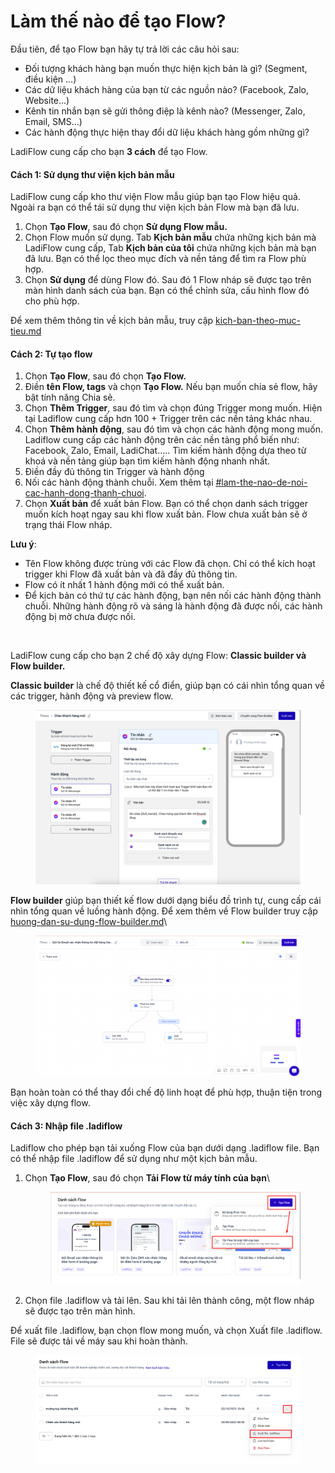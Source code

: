 # Làm thế nào để tạo Flow?

Đầu tiên, để tạo Flow bạn hãy tự trả lời các câu hỏi sau:

* Đối tượng khách hàng bạn muốn thực hiện kịch bản là gì? (Segment, điều kiện ...)
* Các dữ liệu khách hàng của bạn từ các nguồn nào? (Facebook, Zalo, Website...)
* Kênh tin nhắn bạn sẽ gửi thông điệp là kênh nào? (Messenger, Zalo, Email, SMS...)
* Các hành động thực hiện thay đổi dữ liệu khách hàng gồm những gì?

LadiFlow cung cấp cho bạn **3 cách** để tạo Flow.&#x20;

#### **Cách 1**: Sử dụng thư viện kịch bản mẫu

LadiFlow cung cấp kho thư viện Flow mẫu giúp bạn tạo Flow hiệu quả. Ngoài ra bạn có thể tái sử dụng thư viện kịch bản Flow mà bạn đã lưu.

1. Chọn **Tạo Flow**, sau đó chọn **Sử dụng Flow mẫu.**
2. Chọn Flow muốn sử dụng. Tab **Kịch bản mẫu** chứa những kịch bản mà LadiFlow cung cấp, Tab **Kịch bản của tôi** chứa những kịch bản mà bạn đã lưu. Bạn có thể lọc theo mục đích và nền tảng để tìm ra Flow phù hợp.
3. Chọn **Sử dụng** để dùng Flow đó. Sau đó 1 Flow nháp sẽ được tạo trên màn hình danh sách của bạn. Bạn có thể chỉnh sửa, cấu hình flow đó cho phù hợp.

Để xem thêm thông tin về kịch bản mẫu, truy cập [kich-ban-theo-muc-tieu.md](../../thu-vien-mau/kich-ban-theo-muc-tieu.md "mention")

#### Cách 2: Tự tạo flow&#x20;

1. Chọn **Tạo Flow**, sau đó chọn **Tạo Flow.**
2. Điền **tên Flow, tags** và chọn **Tạo Flow.** Nếu bạn muốn chia sẻ flow, hãy bật tính năng Chia sẻ.
3. Chọn **Thêm Trigger**, sau đó tìm và chọn đúng Trigger mong muốn. Hiện tại Ladiflow cung cấp hơn 100 + Trigger trên các nền tảng khác nhau.
4. Chọn **Thêm hành động**, sau đó tìm và chọn các hành động mong muốn. Ladiflow cung cấp các hành động trên các nền tảng phổ biến như: Facebook, Zalo, Email, LadiChat..... Tìm kiếm hành động dựa theo từ khoá và nền tảng giúp bạn tìm kiếm hành động nhanh nhất.
5. Điền đầy đủ thông tin Trigger và hành động
6. Nối các hành động thành chuỗi. Xem thêm tại [#lam-the-nao-de-noi-cac-hanh-dong-thanh-chuoi](lam-the-nao-de-tao-flow.md#lam-the-nao-de-noi-cac-hanh-dong-thanh-chuoi "mention").
7. Chọn **Xuất bản** để xuất bản Flow. Bạn có thể chọn danh sách trigger muốn kích hoạt ngay sau khi flow xuất bản. Flow chưa xuất bản sẽ ở trạng thái Flow nháp.

**Lưu ý**:&#x20;

* Tên Flow không được trùng với các Flow đã chọn. Chỉ có thể kích hoạt trigger khi Flow đã xuất bản và đã đầy đủ thông tin.
* Flow có ít nhất 1 hành động mới có thể xuất bản.
* Để kịch bản có thứ tự các hành động, bạn nên nối các hành động thành chuỗi. Những hành động rõ và sáng là hành động đã được nối, các hành động bị mờ chưa được nối.

<figure><img src="../../.gitbook/assets/active, inactive tin nhắn.png" alt=""><figcaption></figcaption></figure>

LadiFlow cung cấp cho bạn 2 chế độ xây dựng Flow: **Classic builder và Flow builder.**&#x20;

**Classic builder** là chế độ thiết kế cổ điển, giúp bạn có cái nhìn tổng quan về các trigger, hành động và preview flow.&#x20;

<figure><img src="../../.gitbook/assets/image (326).png" alt=""><figcaption></figcaption></figure>

**Flow builder** giúp bạn thiết kế flow dưới dạng biểu đồ trình tự, cung cấp cái nhìn tổng quan về luồng hành động. Để xem thêm về Flow builder truy cập [huong-dan-su-dung-flow-builder.md](huong-dan-su-dung-flow-builder.md "mention")\


<figure><img src="../../.gitbook/assets/image (682).png" alt="" width="563"><figcaption></figcaption></figure>

Bạn hoàn toàn có thể thay đổi chế độ linh hoạt để phù hợp, thuận tiện trong việc xây dựng flow.

#### Cách 3: Nhập file .ladiflow

Ladiflow cho phép bạn tải xuống Flow của bạn dưới dạng .ladiflow file. Bạn có thể nhập file .ladiflow để sử dụng như một kịch bản mẫu.

1.  Chọn **Tạo Flow**, sau đó chọn **Tải Flow từ máy tính của bạn**\


    <figure><img src="../../.gitbook/assets/image (683).png" alt=""><figcaption></figcaption></figure>
2. Chọn file .ladiflow và tải lên. Sau khi tải lên thành công, một flow nháp sẽ được tạo trên màn hình.

Để xuất file .ladiflow, bạn chọn flow mong muốn, và chọn Xuất file .ladiflow. File sẽ được tải về máy sau khi hoàn thành.

<figure><img src="../../.gitbook/assets/image (537).png" alt=""><figcaption></figcaption></figure>
